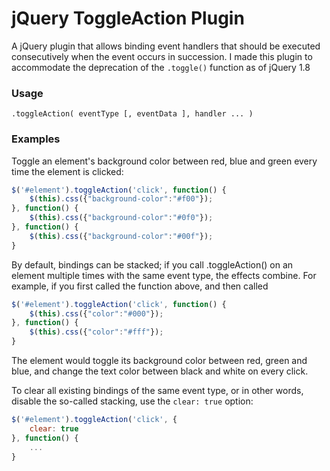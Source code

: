 # jQuery ToggleAction Plugin

A jQuery plugin that allows binding event handlers that should be executed consecutively when the event occurs in succession. I made this plugin to accommodate the deprecation of the `.toggle()` function as of jQuery 1.8

### Usage

`.toggleAction( eventType [, eventData ], handler ... )`

### Examples

Toggle an element's background color between red, blue and green every time the element is clicked:

```javascript
$('#element').toggleAction('click', function() {
    $(this).css({"background-color":"#f00"});
}, function() {
    $(this).css({"background-color":"#0f0"});
}, function() {
    $(this).css({"background-color":"#00f"});
}
```
    
By default, bindings can be stacked; if you call .toggleAction() on an element multiple times with the same event type, the effects combine. For example, if you first called the function above, and then called

```javascript
$('#element').toggleAction('click', function() {
    $(this).css({"color":"#000"});
}, function() {
    $(this).css({"color":"#fff"});
}
```
    
The element would toggle its background color between red, green and blue, and change the text color between black and white on every click.

To clear all existing bindings of the same event type, or in other words, disable the so-called stacking, use the `clear: true` option:

```javascript
$('#element').toggleAction('click', {
    clear: true
}, function() {
    ...
}
```
